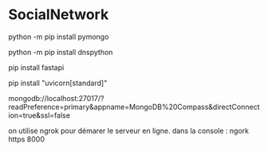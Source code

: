# SocialNetwork

python -m pip install pymongo

python -m pip install dnspython

pip install fastapi

pip install "uvicorn[standard]"

mongodb://localhost:27017/?readPreference=primary&appname=MongoDB%20Compass&directConnection=true&ssl=false

on utilise ngrok pour démarer le serveur en ligne. 
dans la console : ngork https 8000
